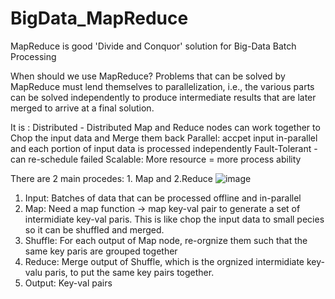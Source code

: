 # BigData_MapReduce
MapReduce is good 'Divide and Conquor' solution for Big-Data Batch Processing

When should we use MapReduce?
Problems that can be solved by MapReduce must lend themselves to parallelization, i.e., the various parts can be solved independently to produce intermediate results that are later merged to arrive at a final solution.

It is :
Distributed - Distributed Map and Reduce nodes can work together to Chop the input data and Merge them back
Parallel: accpet input in-parallel and each portion of input data is processed independently
Fault-Tolerant - can re-schedule failed
Scalable: More resource = more process ability


There are 2 main procedes: 1. Map and 2.Reduce
![image](https://user-images.githubusercontent.com/32372822/141699322-8a419021-3e24-4aa6-9891-8019608c44d4.png)

1. Input: Batches of data that can be processed offline and in-parallel
2. Map: Need a map function -> map key-val pair to generate a set of intermidiate key-val paris. This is like chop the input data to small pecies so it can be shuffled and merged.
3. Shuffle: For each output of Map node, re-orgnize them such that the same key paris are grouped together
4. Reduce: Merge output of Shuffle, which is the orgnized intermidiate key-valu paris, to put the same key pairs together.
5. Output: Key-val pairs
